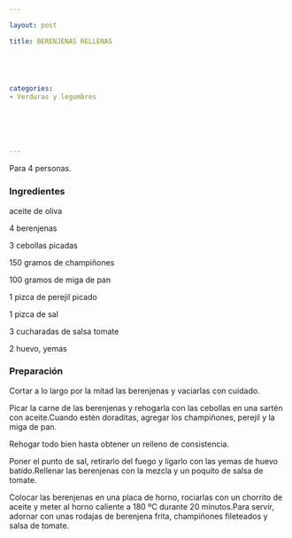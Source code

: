 ```yaml
---

layout: post

title: BERENJENAS RELLENAS





categories:
- Verduras y legumbres






---
```


Para 4 personas.

<h3>Ingredientes</h3>

aceite de oliva

4 berenjenas

3 cebollas picadas

150 gramos de champiñones

100 gramos de miga de pan

1 pizca de perejil picado

1 pizca de sal

3 cucharadas de salsa tomate

2 huevo, yemas

<h3>Preparación</h3>

Cortar a lo largo por la mitad las berenjenas y vaciarlas con cuidado.

Picar la carne de las berenjenas y rehogarla con las cebollas en una sartén con aceite.Cuando estén doraditas, agregar los champiñones, perejil y la miga de pan.

Rehogar todo bien hasta obtener un relleno de consistencia.

Poner el punto de sal, retirarlo del fuego y ligarlo con las yemas de huevo batido.Rellenar las berenjenas con la mezcla y un poquito de salsa de tomate.

Colocar las berenjenas en una placa de horno, rociarlas con un chorrito de aceite y meter al horno caliente a 180 ºC durante 20 minutos.Para servir, adornar con unas rodajas de berenjena frita, champiñones fileteados y salsa de tomate.